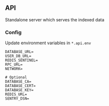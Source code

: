 ## API

Standalone server which serves the indexed data

### Config

Update environment variables in `*.api.env`

```
DATABASE_URL=
USER_DB_URL=
REDIS_SENTINEL=
RPC_URL=
NETWORK=

# Optional
DATABASE_CA=
DATABASE_CERT=
DATABASE_KEY=
REDIS_URL=
SENTRY_DSN=
```
